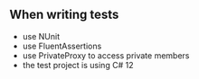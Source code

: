 ## When writing tests

- use NUnit
- use FluentAssertions
- use PrivateProxy to access private members
- the test project is using C# 12
